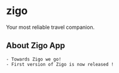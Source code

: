 # zigo

Your most reliable travel companion.

## About Zigo App
    - Towards Zigo we go!
    - First version of Zigo is now released !
